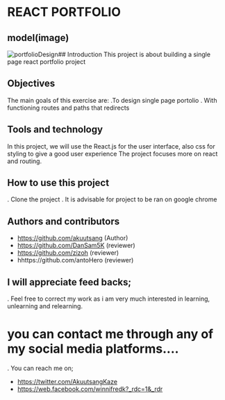 # REACT PORTFOLIO
## model(image)
![portfolioDesign](https://github.com/akuutsang/Rport/assets/97956975/88baa1cd-3b92-4dcf-bf71-366d244f7488)## Introduction
This project is about building a single page react portfolio project
## Objectives
The main goals of this exercise are:
  .To design single page portolio
  . With functioning routes and paths that redirects
## Tools and technology
In this project, we will use the React.js for the user interface, also css for styling to give a good user experience
The project focuses more on react and routing.

## How to use this project
. Clone the project
. It is advisable for project to be ran on google chrome

## Authors and contributors
- https://github.com/akuutsang (Author)
- https://github.com/DanSam5K (reviewer)
- https://github.com/zizoh (reviewer)
- hhttps://github.com/antoHero (reviewer)


## I will appreciate feed backs;
. Feel free to correct my work as i am very much interested in learning, unlearning and relearning. 

# you can contact me through any of my social media platforms....
. You can reach me on;
  - https://twitter.com/AkuutsangKaze
  - https://web.facebook.com/winnifredk?_rdc=1&_rdr



